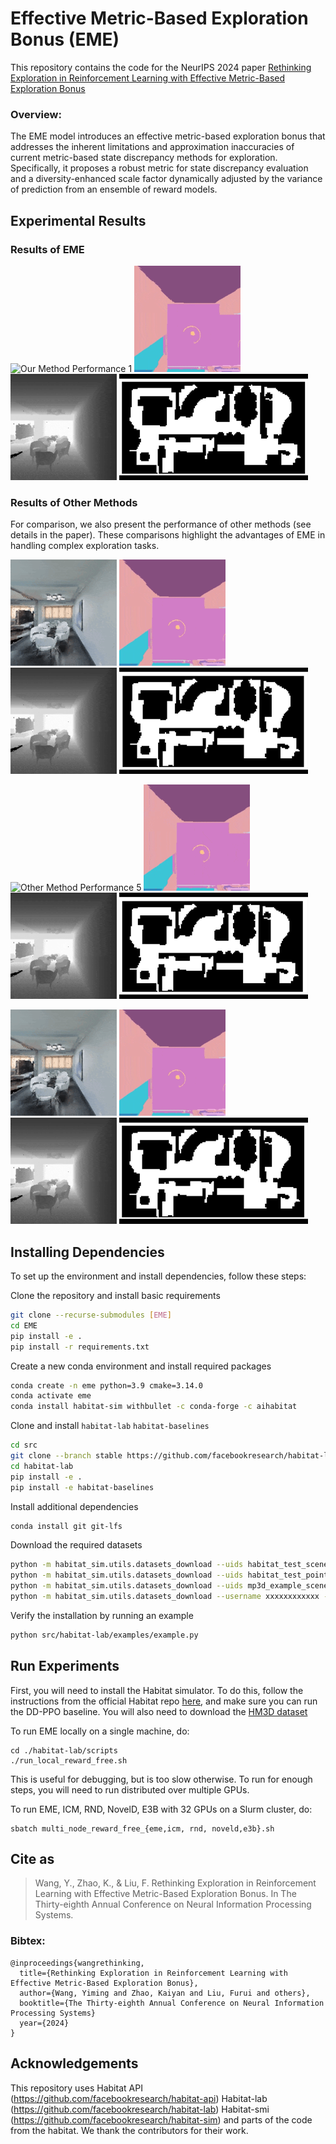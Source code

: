 # Effective Metric-Based Exploration Bonus (EME)
This repository contains the code for the NeurIPS 2024 paper
[Rethinking Exploration in Reinforcement Learning with Effective Metric-Based Exploration Bonus]()

### Overview:
The EME model introduces an effective metric-based exploration bonus that addresses the inherent limitations and approximation inaccuracies of current metric-based state discrepancy methods for exploration. Specifically, it proposes a robust metric for state discrepancy evaluation and a diversity-enhanced scale factor dynamically adjusted by the variance of prediction from an ensemble of reward models.

## Experimental Results

### Results of EME

![Our Method Performance 1](./figs/41.gif)
![Our Method Performance 2](./figs/42.gif)
![Our Method Performance 3](./figs/43.gif)
![Our Method Performance 4](./figs/44.gif)

### Results of Other Methods
For comparison, we also present the performance of other methods (see details in the paper). These comparisons highlight the advantages of EME in handling complex exploration tasks.

![Other Method Performance 1](./figs/11.gif)
![Other Method Performance 2](./figs/12.gif)
![Other Method Performance 3](./figs/13.gif)
![Other Method Performance 4](./figs/14.gif)

![Other Method Performance 5](./figs/21.gif)
![Other Method Performance 6](./figs/22.gif)
![Other Method Performance 7](./figs/23.gif)
![Other Method Performance 8](./figs/24.gif)

![Other Method Performance 9](./figs/31.gif)
![Other Method Performance 10](./figs/32.gif)
![Other Method Performance 11](./figs/33.gif)
![Other Method Performance 12](./figs/34.gif)


## Installing Dependencies

To set up the environment and install dependencies, follow these steps:

Clone the repository and install basic requirements
```bash
git clone --recurse-submodules [EME]
cd EME
pip install -e .
pip install -r requirements.txt
```

Create a new conda environment and install required packages
```bash
conda create -n eme python=3.9 cmake=3.14.0
conda activate eme
conda install habitat-sim withbullet -c conda-forge -c aihabitat
```

Clone and install `habitat-lab` `habitat-baselines`
```bash
cd src
git clone --branch stable https://github.com/facebookresearch/habitat-lab.git
cd habitat-lab
pip install -e .
pip install -e habitat-baselines
```

Install additional dependencies
```bash
conda install git git-lfs
```

Download the required datasets
```bash
python -m habitat_sim.utils.datasets_download --uids habitat_test_scenes --data-path data/
python -m habitat_sim.utils.datasets_download --uids habitat_test_pointnav_dataset --data-path data/
python -m habitat_sim.utils.datasets_download --uids mp3d_example_scene --data-path data/
python -m habitat_sim.utils.datasets_download --username xxxxxxxxxxxx --password xxxxxxxxxxxx --uids hm3d_minival_v0.2
```
Verify the installation by running an example
```bash
python src/habitat-lab/examples/example.py
```

## Run Experiments
First, you will need to install the Habitat simulator. To do this, follow the instructions from the official Habitat repo [here](https://github.com/facebookresearch/habitat-lab), and make sure you can run the DD-PPO baseline. You will also need to download the [HM3D dataset](https://github.com/facebookresearch/habitat-matterport3d-dataset)

To run EME locally on a single machine, do:
```
cd ./habitat-lab/scripts
./run_local_reward_free.sh
```

This is useful for debugging, but is too slow otherwise. To run for enough steps, you will need to run distributed over multiple GPUs.

To run EME, ICM, RND, NovelD, E3B with 32 GPUs on a Slurm cluster, do:
```
sbatch multi_node_reward_free_{eme,icm, rnd, noveld,e3b}.sh
```
## Cite as
> Wang, Y., Zhao, K., & Liu, F. Rethinking Exploration in Reinforcement Learning with Effective Metric-Based Exploration Bonus. In The Thirty-eighth Annual Conference on Neural Information Processing Systems.

### Bibtex:
```
@inproceedings{wangrethinking,
  title={Rethinking Exploration in Reinforcement Learning with Effective Metric-Based Exploration Bonus},
  author={Wang, Yiming and Zhao, Kaiyan and Liu, Furui and others},
  booktitle={The Thirty-eighth Annual Conference on Neural Information Processing Systems}
  year={2024}
}
```

## Acknowledgements
This repository uses Habitat API (https://github.com/facebookresearch/habitat-api) Habitat-lab (https://github.com/facebookresearch/habitat-lab) Habitat-smi (https://github.com/facebookresearch/habitat-sim) and parts of the code from the habitat. We thank the contributors for their work.
